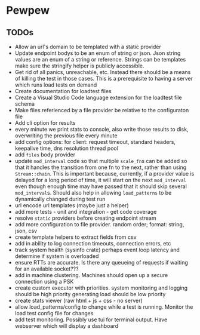 # Pewpew

## TODOs
- Allow an url's domain to be templated with a static provider
- Update endpoint bodys to be an enum of string or json. Json string values are an enum of a string or reference. Strings can be templates
      make sure the stringify helper is publicly accessible.
- Get rid of all panics, unreachable, etc. Instead there should be a means of killing the test in those cases. This is a prerequisite to having
      a server which runs load tests on demand
- Create documentation for loadtest files
- Create a Visual Studio Code language extension for the loadtest file schema
- Make files referienced by a file provider be relative to the configuraton file
- Add cli option for results
- every minute we print stats to console, also write those results to disk, overwriting the previous file every minute
- add config options: for client: request timeout, standard headers, keepalive time, dns resolution thread pool
- add `files` body provider
- update `mod_interval` code so that multiple `scale_fn`s can be added so that it handles the transition from
      one fn to the next, rather than using `Stream::chain`. This is important because, currently, if a
      provider value is delayed for a long period of time, it will start on the next `mod_interval` even
      though enough time may have passed that it should skip several `mod_interval`s. Should also help in allowing
      `load_patterns` to be dynamically changed during test run
- url encode url templates (maybe just a helper)
- add more tests - unit and integration - get code coverage
- resolve `static` providers before creating endpoint stream
- add more configuration to file provider. random order; format: string, json, csv
- create template helpers to extract fields from csv
- add in ability to log connection timeouts, connection errors, etc
- track system health (sysinfo crate) perhaps event loop latency and determine if system is overloaded
- ensure RTTs are accurate. Is there any queueing of requests if waiting for an available socket???
- add in machine clustering. Machines should open up a secure connection using a PSK
- create custom executor with priorities. system monitoring and logging should be high priority
      generating load should be low priority
- create stats viewer (raw html + js + css - no server)
- allow load_patterns/config to change while a test is running. Monitor the load test config file for changes
- add test monitoring. Possibly use tui for terminal output. Have webserver which will display a dashboard